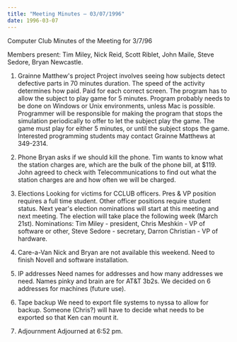 ```yaml
---
title: "Meeting Minutes – 03/07/1996"
date: 1996-03-07
---
```

Computer Club Minutes of the Meeting for 3/7/96 </p><p>
Members present: Tim Miley, Nick Reid, Scott Riblet, John Maile, Steve Sedore, Bryan Newcastle. </p><p>
1) Grainne Matthew's project    Project involves seeing how subjects detect defective parts in 70 minutes duration.  The speed of the activity determines how paid.  Paid for each correct screen.    The program has to allow the subject to play game for 5 minutes.  Program probably needs to be done on Windows or Unix environments, unless Mac is possible.    Programmer will be responsible for making the program that stops the simulation periodically to offer to let the subject play the game.  The game must play for either 5 minutes, or until the subject stops the game.    Interested programming students may contact Grainne Matthews at 349-2314. </p><p>
2) Phone    Bryan asks if we should kill the phone.  Tim wants to know what the station charges are, which are the bulk of the phone bill, at $119.  John agreed to  check with Telecommunications to find out what the station charges are and how  often we will be charged. </p><p>
3) Elections    Looking for victims for CCLUB officers.  Pres & VP position requires a full time student.  Other officer positions require student status.  Next year's election nominations will start at this meeting and next meeting.  The election will take place the following week (March 21st).    Nominations: Tim Miley - president, Chris Meshkin - VP of software or other, Steve Sedore - secretary, Darron Christian - VP of hardware. </p><p>
4) Care-a-Van    Nick and Bryan are not available this weekend.  Need to finish Novell and software installation.   </p><p>
5) IP addresses    Need names for addresses and how many addresses we need.  Names pinky and brain are for AT&T 3b2s.  We decided on 6 addresses for machines (future use). </p><p>
6) Tape backup    We need to export file systems to nyssa to allow for backup.  Someone (Chris?) will have to decide what needs to be exported so that Ken can mount it. </p><p>
7) Adjournment    Adjourned at 6:52 pm. </p><p>
</p>
